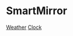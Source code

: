 # SmartMirror

[Weather](https://github.com/thomasbryk/SmartMirror/tree/master/Mirror/Weather/)
[Clock](https://github.com/thomasbryk/SmartMirror/tree/master/Mirror/Clock/index.php)
